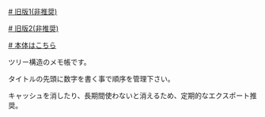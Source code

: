 [# 旧版1(非推奨)](https://uni928.github.io/TreeMemo/)

[# 旧版2(非推奨)](https://uni928.github.io/TreeMemo/index2.html)

[# 本体はこちら](https://uni928.github.io/TreeMemo/index2.html)

ツリー構造のメモ帳です。

タイトルの先頭に数字を書く事で順序を管理下さい。

キャッシュを消したり、長期間使わないと消えるため、定期的なエクスポート推奨。

